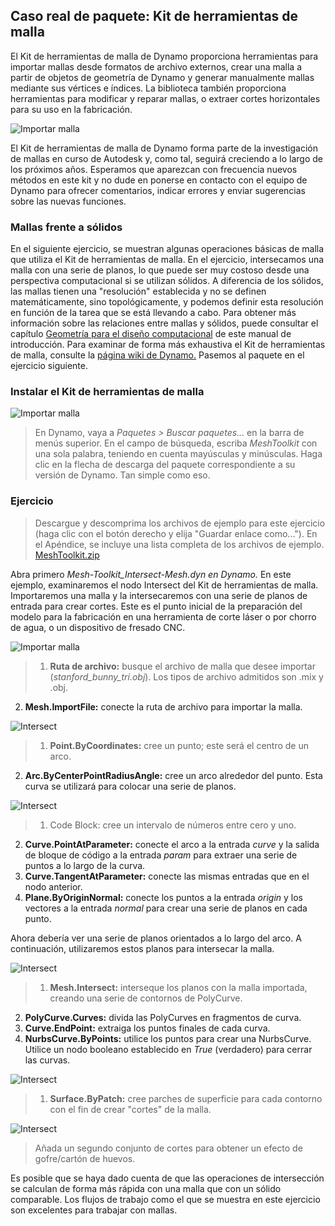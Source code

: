 

## Caso real de paquete: Kit de herramientas de malla

El Kit de herramientas de malla de Dynamo proporciona herramientas para importar mallas desde formatos de archivo externos, crear una malla a partir de objetos de geometría de Dynamo y generar manualmente mallas mediante sus vértices e índices. La biblioteca también proporciona herramientas para modificar y reparar mallas, o extraer cortes horizontales para su uso en la fabricación.

![Importar malla](images/11-3/mtIntro.jpg)

El Kit de herramientas de malla de Dynamo forma parte de la investigación de mallas en curso de Autodesk y, como tal, seguirá creciendo a lo largo de los próximos años. Esperamos que aparezcan con frecuencia nuevos métodos en este kit y no dude en ponerse en contacto con el equipo de Dynamo para ofrecer comentarios, indicar errores y enviar sugerencias sobre las nuevas funciones.

### Mallas frente a sólidos

En el siguiente ejercicio, se muestran algunas operaciones básicas de malla que utiliza el Kit de herramientas de malla. En el ejercicio, intersecamos una malla con una serie de planos, lo que puede ser muy costoso desde una perspectiva computacional si se utilizan sólidos. A diferencia de los sólidos, las mallas tienen una "resolución" establecida y no se definen matemáticamente, sino topológicamente, y podemos definir esta resolución en función de la tarea que se está llevando a cabo. Para obtener más información sobre las relaciones entre mallas y sólidos, puede consultar el capítulo [Geometría para el diseño computacional](../05_Geometry-for-Computational-Design/5_geometry-for-computational-design.md) de este manual de introducción. Para examinar de forma más exhaustiva el Kit de herramientas de malla, consulte la [página wiki de Dynamo.](https://github.com/DynamoDS/Dynamo/wiki/Dynamo-Mesh-Toolkit) Pasemos al paquete en el ejercicio siguiente.

### Instalar el Kit de herramientas de malla

![Importar malla](images/11-3/mt.jpg)

> En Dynamo, vaya a *Paquetes > Buscar paquetes...* en la barra de menús superior. En el campo de búsqueda, escriba *MeshToolkit* con una sola palabra, teniendo en cuenta mayúsculas y minúsculas. Haga clic en la flecha de descarga del paquete correspondiente a su versión de Dynamo. Tan simple como eso.

### Ejercicio

> Descargue y descomprima los archivos de ejemplo para este ejercicio (haga clic con el botón derecho y elija "Guardar enlace como..."). En el Apéndice, se incluye una lista completa de los archivos de ejemplo. [MeshToolkit.zip](datasets/11-2/MeshToolkit.zip)

Abra primero *Mesh-Toolkit_Intersect-Mesh.dyn en Dynamo.* En este ejemplo, examinaremos el nodo Intersect del Kit de herramientas de malla. Importaremos una malla y la intersecaremos con una serie de planos de entrada para crear cortes. Este es el punto inicial de la preparación del modelo para la fabricación en una herramienta de corte láser o por chorro de agua, o un dispositivo de fresado CNC.

![Importar malla](images/11-3/contour01.jpg)

> 1. **Ruta de archivo:** busque el archivo de malla que desee importar (*stanford_bunny_tri.obj*). Los tipos de archivo admitidos son .mix y .obj.
2. **Mesh.ImportFile:** conecte la ruta de archivo para importar la malla.

![Intersect](images/11-3/contour02.jpg)

> 1. **Point.ByCoordinates:** cree un punto; este será el centro de un arco.
2. **Arc.ByCenterPointRadiusAngle:** cree un arco alrededor del punto. Esta curva se utilizará para colocar una serie de planos.

![Intersect](images/11-3/contour03.jpg)

> 1. Code Block: cree un intervalo de números entre cero y uno.
2. **Curve.PointAtParameter:** conecte el arco a la entrada *curve* y la salida de bloque de código a la entrada *param* para extraer una serie de puntos a lo largo de la curva.
3. **Curve.TangentAtParameter:** conecte las mismas entradas que en el nodo anterior.
4. **Plane.ByOriginNormal:** conecte los puntos a la entrada *origin* y los vectores a la entrada *normal* para crear una serie de planos en cada punto.

Ahora debería ver una serie de planos orientados a lo largo del arco. A continuación, utilizaremos estos planos para intersecar la malla.

![Intersect](images/11-3/contour04.jpg)

> 1. **Mesh.Intersect:** interseque los planos con la malla importada, creando una serie de contornos de PolyCurve.
2. **PolyCurve.Curves:** divida las PolyCurves en fragmentos de curva.
3. **Curve.EndPoint:** extraiga los puntos finales de cada curva.
4. **NurbsCurve.ByPoints:** utilice los puntos para crear una NurbsCurve. Utilice un nodo booleano establecido en *True* (verdadero) para cerrar las curvas.

![Intersect](images/11-3/contour05.jpg)

> 1. **Surface.ByPatch:** cree parches de superficie para cada contorno con el fin de crear "cortes" de la malla.

![Intersect](images/11-3/contour06.jpg)

> Añada un segundo conjunto de cortes para obtener un efecto de gofre/cartón de huevos.

Es posible que se haya dado cuenta de que las operaciones de intersección se calculan de forma más rápida con una malla que con un sólido comparable. Los flujos de trabajo como el que se muestra en este ejercicio son excelentes para trabajar con mallas.

